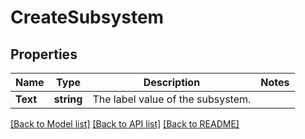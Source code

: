 # CreateSubsystem

## Properties

Name | Type | Description | Notes
------------ | ------------- | ------------- | -------------
**Text** | **string** | The label value of the subsystem. | 

[[Back to Model list]](../README.md#documentation-for-models) [[Back to API list]](../README.md#documentation-for-api-endpoints) [[Back to README]](../README.md)


